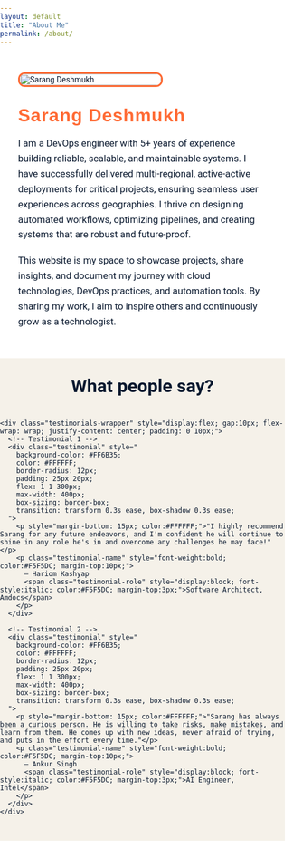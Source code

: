 ```yaml
---
layout: default
title: "About Me"
permalink: /about/
---
```


<div class="about-page">

  <!-- Photo -->
  <div class="about-photo">
    <img src="{{ '/assets/images/photo.png' | relative_url }}" alt="Sarang Deshmukh">
  </div>

  <!-- Bio -->
  <div class="about-bio">
    <h2>Sarang Deshmukh</h2>
    <p>
      I am a DevOps engineer with 5+ years of experience building reliable, scalable, and maintainable systems. I have successfully delivered multi-regional, active-active deployments for critical projects, ensuring seamless user experiences across geographies. I thrive on designing automated workflows, optimizing pipelines, and creating systems that are robust and future-proof.
    </p>
    <p>
      This website is my space to showcase projects, share insights, and document my journey with cloud technologies, DevOps practices, and automation tools. By sharing my work, I aim to inspire others and continuously grow as a technologist.
    </p>
  </div>
</div>

<!-- ================== Testimonials Section ================== -->
<section class="testimonials-section" style="background-color: #EDE9D5; padding: 30px 0 !important;">
  <div class="container">
    <h2 class="testimonials-heading" style="text-align:center; color:#0A192F; margin-bottom: 40px;">What people say?</h2>

    <div class="testimonials-wrapper" style="display:flex; gap:10px; flex-wrap: wrap; justify-content: center; padding: 0 10px;">
      <!-- Testimonial 1 -->
      <div class="testimonial" style="
        background-color: #FF6B35; 
        color: #FFFFFF; 
        border-radius: 12px; 
        padding: 25px 20px; 
        flex: 1 1 300px; 
        max-width: 400px; 
        box-sizing: border-box;
        transition: transform 0.3s ease, box-shadow 0.3s ease;
      ">
        <p style="margin-bottom: 15px; color:#FFFFFF;">"I highly recommend Sarang for any future endeavors, and I'm confident he will continue to shine in any role he's in and overcome any challenges he may face!"</p>
        <p class="testimonial-name" style="font-weight:bold; color:#F5F5DC; margin-top:10px;">
          – Hariom Kashyap
          <span class="testimonial-role" style="display:block; font-style:italic; color:#F5F5DC; margin-top:3px;">Software Architect, Amdocs</span>
        </p>
      </div>

      <!-- Testimonial 2 -->
      <div class="testimonial" style="
        background-color: #FF6B35; 
        color: #FFFFFF; 
        border-radius: 12px; 
        padding: 25px 20px; 
        flex: 1 1 300px; 
        max-width: 400px; 
        box-sizing: border-box;
        transition: transform 0.3s ease, box-shadow 0.3s ease;
      ">
        <p style="margin-bottom: 15px; color:#FFFFFF;">"Sarang has always been a curious person. He is willing to take risks, make mistakes, and learn from them. He comes up with new ideas, never afraid of trying, and puts in the effort every time."</p>
        <p class="testimonial-name" style="font-weight:bold; color:#F5F5DC; margin-top:10px;">
          – Ankur Singh
          <span class="testimonial-role" style="display:block; font-style:italic; color:#F5F5DC; margin-top:3px;">AI Engineer, Intel</span>
        </p>
      </div>
    </div>
  </div>
</section>


<style>
/* ================== FORCE FULL PAGE BACKGROUND ================== */
html, body {
  background-color: #FFFFFF !important;  /* white page background */
  color: #0A192F !important;            /* dark text */
  margin: 0 !important;
  padding: 0 !important;
  font-family: 'Roboto', sans-serif !important;
  box-sizing: border-box !important;
}

/* ================== ABOUT PAGE ================== */
.about-page {
  display: flex !important;
  flex-wrap: wrap !important;
  align-items: center !important;
  gap: 2rem !important;
  padding: 2rem !important;
  background: #FFFFFF !important;
  color: #0A192F !important;
}

/* Photo */
.about-photo {
  flex: 0 0 250px !important;
}
.about-photo img {
  width: 100% !important;
  border-radius: 12px !important;
  border: 3px solid #FF6B35 !important;     /* orange border */
  transition: transform 0.3s ease, box-shadow 0.3s ease !important;
}

/* Bio */
.about-bio {
  flex: 1 1 500px !important;
  font-size: 1.05rem !important;
}
.about-bio h2 {
  font-family: 'Rubik', sans-serif !important;
  font-size: 2rem !important;
  color: #FF6B35 !important; /* orange name */
  margin: 0 0 0.5rem !important;
  letter-spacing: 1px !important;
}
.about-bio p {
  line-height: 1.6 !important;
  margin-bottom: 1.2rem !important;
  color: #0A192F !important;
}
.about-bio a {
  color: #FFFFFF !important;
  text-decoration: none !important;
  font-weight: 500 !important;
  border-radius: 6px !important;
  background: linear-gradient(135deg, #FF8C42 0%, #FF6B35 100%) !important; /* subtle orange gradient */
  padding: 0.6rem 1.2rem !important;
  display: inline-block !important;
  transition: background-color 0.3s ease !important;
  box-shadow: 0 2px 6px rgba(0,0,0,0.2) !important;
}
.about-bio a:hover {
  background: linear-gradient(135deg, #FF6B35 0%, #FF8C42 100%) !important;
}

/* LinkedIn Button */
.linkedin-section {
  text-align: center !important;
  margin: 2rem 0 !important;
}
.linkedin-section .linkedin-btn {
  color: #FFFFFF !important;
  text-decoration: none !important;
  font-weight: 600 !important;
  border-radius: 6px !important;
  background: linear-gradient(135deg, #FF8C42 0%, #FF6B35 100%) !important;
  padding: 0.7rem 1.5rem !important;
  display: inline-block !important;
  transition: background-color 0.3s ease !important;
  box-shadow: 0 2px 6px rgba(0,0,0,0.2) !important;
}
.linkedin-section .linkedin-btn:hover {
  background: linear-gradient(135deg, #FF6B35 0%, #FF8C42 100%) !important;
}

/* ================== TESTIMONIALS ================== */
.testimonials-section {
  background-color: #F5F1E9 !important; /* beige outer background */
  padding: 40px 0 !important;
}

.testimonials-heading {
  color: #0A192F !important;
  font-size: 2rem !important;
  text-align: center !important;
  margin: 0 0 40px 0 !important;
}

.testimonials-wrapper {
  display: flex !important;
  gap: 5px !important;
  flex-wrap: wrap !important;
  justify-content: center !important;
  padding: 0 20px !important;
  margin-bottom: 0 !important;
}

.testimonial {
  background-color: #FF6B35 !important; /* orange inner box */
  color: #FFFFFF !important; /* main text white */
  border-radius: 12px !important;
  padding: 30px 25px !important;
  box-shadow: 0 4px 15px rgba(0,0,0,0.2) !important;
  flex: 1 1 300px !important;
  max-width: 450px !important;
  margin: 0 auto !important;
  transition: transform 0.3s ease, box-shadow 0.3s ease !important;
  border: none !important;
  position: relative !important;
  overflow: hidden !important;
}

.testimonial-name {
  font-weight: bold !important;
  color: #FFFFFF !important; /* name white */
  margin-top: 10px !important;
}

.testimonial-role {
  display: block !important;
  font-style: italic !important;
  color: #F5F1E9 !important; /* beige role text */
  margin-top: 3px !important;
}

/* Hover effect */
.testimonial:hover {
  transform: translateY(-5px) !important;
  box-shadow: 0 8px 25px rgba(0,0,0,0.3) !important;
}

/* ================== RESPONSIVE ================== */
@media (max-width: 768px) {
  .about-page { flex-direction: column !important; align-items: flex-start !important; }
  .about-photo { flex: 0 0 150px !important; margin-bottom: 1.5rem !important; }
  .about-bio { text-align: left !important; }
  .testimonials-wrapper { flex-direction: column !important; gap: 20px !important; }
  .testimonial { max-width: 90% !important; padding: 20px !important; margin: 0 auto !important; }
}

@media (max-width: 480px) {
  .testimonials-wrapper { width: 100% !important; padding: 0 12px !important; }
  .testimonial { width: calc(100% - 20px) !important; padding: 12px 14px !important; margin-bottom: 16px !important; text-align: left !important; }
}
</style>
